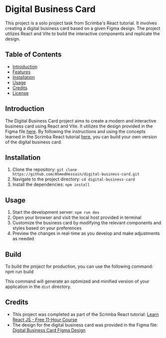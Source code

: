 # Digital Business Card

This project is a solo project task from Scrimba's React tutorial. It involves creating a digital business card based on a given Figma design. The project utilizes React and Vite to build the interactive components and replicate the design.

## Table of Contents

- [Introduction](#introduction)
- [Features](#features)
- [Installation](#installation)
- [Usage](#usage)
- [Credits](#credits)
- [License](#license)

## Introduction

The Digital Business Card project aims to create a modern and interactive business card using React and Vite. It utilizes the design provided in the Figma file [here](https://www.figma.com/file/4ctPLUvIn5b5Ep6YPOZWWd/Digital-Business-Card?node-id=0%3A1&mode=dev). By following the instructions and using the concepts learned in the Scrimba React tutorial [here](https://scrimba.com/learn/learnreact), you can build your own version of the digital business card.


## Installation

1. Clone the repository: `git clone https://github.com/AhmedHessain/digital-business-card.git`
2. Navigate to the project directory: `cd digital-business-card`
3. Install the dependencies: `npm install`

## Usage

1. Start the development server: `npm run dev`
2. Open your browser and visit the local host provided in terminal
3. Customize the business card by modifying the relevant components and styles based on your preferences
4. Preview the changes in real-time as you develop and make adjustments as needed

## Build

To build the project for production, you can use the following command:
npm run build

This command will generate an optimized and minified version of your application in the `dist` directory.

## Credits

- This project was completed as part of the Scrimba React tutorial: [Learn React JS - Free 11-Hour Course](https://scrimba.com/learn/learnreact)
- The design for the digital business card was provided in the Figma file: [Digital Business Card Figma Design](https://www.figma.com/file/4ctPLUvIn5b5Ep6YPOZWWd/Digital-Business-Card?node-id=0%3A1&mode=dev)

